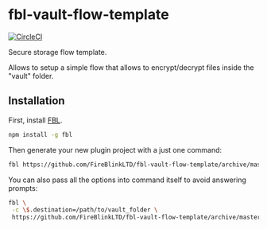 # fbl-vault-flow-template

[![CircleCI](https://circleci.com/gh/FireBlinkLTD/fbl-vault-flow-template.svg?style=svg)](https://circleci.com/gh/FireBlinkLTD/fbl-vault-flow-template)

Secure storage flow template. 

Allows to setup a simple flow that allows to encrypt/decrypt files inside the "vault" folder.

## Installation

First, install [FBL](https://www.npmjs.com/package/fbl).

```bash
npm install -g fbl
```

Then generate your new plugin project with a just one command:

```bash
fbl https://github.com/FireBlinkLTD/fbl-vault-flow-template/archive/master.tar.gz
```

You can also pass all the options into command itself to avoid answering prompts:

```bash
fbl \
 -c \$.destination=/path/to/vault_folder \
 https://github.com/FireBlinkLTD/fbl-vault-flow-template/archive/master.tar.gz
```
